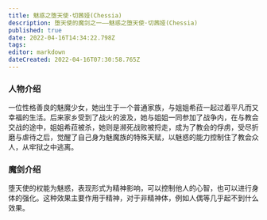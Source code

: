 ```yaml
---
title: 魅惑之堕天使·切茜娅(Chessia)
description: 堕天使的魔剑之一——魅惑之堕天使·切茜娅(Chessia)
published: true
date: 2022-04-16T14:34:22.798Z
tags: 
editor: markdown
dateCreated: 2022-04-16T07:30:58.765Z
---
```


### 人物介绍
一位性格善良的魅魔少女，她出生于一个普通家族，与姐姐希菈一起过着平凡而又幸福的生活。后来家乡受到了战火的波及，她与姐姐一同参加了战争内，在与教会交战的途中，姐姐希菈被杀，她则是濒死战败被捋走，成为了教会的俘虏，受尽折磨与虐待之后，觉醒了自己身为魅魔族的特殊天赋，以魅惑的能力控制住了教会众人，从牢狱之中逃离。
 
### 魔剑介绍
堕天使的权能为魅惑，表现形式为精神影响，可以控制他人的心智，也可以进行身体的强化。这种效果主要作用于精神，对于非精神体，例如人偶等几乎起不到什么效果。